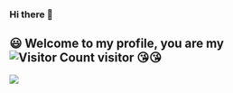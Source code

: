 ### Hi there 👋
<!--
**fu-jw/fu-jw** is a ✨ _special_ ✨ repository because its `README.md` (this file) appears on your GitHub profile.

Here are some ideas to get you started:

- 🔭 I’m currently working on ...
- 🌱 I’m currently learning ...
- 👯 I’m looking to collaborate on ...
- 🤔 I’m looking for help with ...
- 💬 Ask me about ...
- 📫 How to reach me: ...
- 😄 Pronouns: ...
- ⚡ Fun fact: ...
[![Anurag's GitHub stats](https://github-readme-stats.vercel.app/api?username=fu-jw&theme=slateorange&show_icons=true&bg_color=30,e96443,904e95&title_color=fff&text_color=fff)](https://github.com/fu-jw/github-readme-stats)
![Top Langs](https://github-readme-stats.vercel.app/api/top-langs/?username=fu-jw&theme=tokyonight&layout=compact&bg_color=30,e96443,904e95&text_color=fff)
-->

:smiley: Welcome to my profile, you are my 
![Visitor Count](https://profile-counter.glitch.me/fu-jw/count.svg) visitor :kissing_heart::kissing_heart:
---

![](https://github-readme-activity-graph.cyclic.app/graph?username=fu-jw&theme=dracula)

